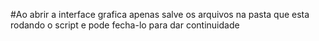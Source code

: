 #Ao abrir a interface grafica apenas salve os arquivos na pasta que esta rodando o script e pode fecha-lo para dar continuidade
